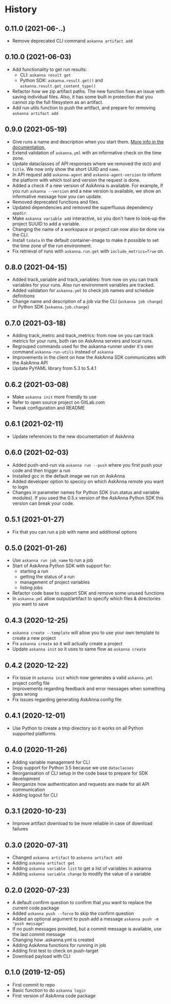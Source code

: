 # History

## 0.11.0 (2021-06-..)

- Remove deprecated CLI command `askanna artifact add`

## 0.10.0 (2021-06-03)

- Add functionality to get run results:
  - CLI: `askanna result get`
  - Python SDK: `askanna.result.get()` and `askanna.result.get_content_type()`
- Refactor how we zip artifact paths. The new function fixes an issue with saving individual files. Also, it has some
  built in protection that you cannot zip the full filesystem as an artifact.
- Add run utils function to push the artifact, and prepare for removing `askanna artifact add`

## 0.9.0 (2021-05-19)

- Give runs a name and description when you start them.
  [More info in the documentation.](http://docs.askanna.io/jobs/run-job/)
- Extend validation of `askanna.yml` with an informative check on the time zone.
- Update dataclasses of API responses where we removed the `UUID` and `title`. We now only show the short UUID and
  `name`.
- In API request add `askanna-agent` and `askanna-agent-version` to inform the platform with which tool and version
  the request is done.
- Added a check if a new version of AskAnna is available. For example, if you run `askanna --version` and a new
  version is available, we show an informative message how you can update.
- Removed deprecated functions and files.
- Updated dependencies and removed the superfluous dependency `appdir`.
- Make `askanna variable add` interactive, so you don't have to look-up the project SUUID to add a variable.
- Changing the name of a workspace or project can now also be done via the CLI.
- Install `tzdata` in the default container-image to make it possible to set the time zone of the run environment.
- Fix retrieval of runs with `askanna.run.get` with `include_metrics=True` on.

## 0.8.0 (2021-04-15)

- Added track_variable and track_variables: from now on you can track variables for your runs. Also run environment
  variables are tracked.
- Added validation for `askanna.yml` to check job names and schedule definitions
- Change name and description of a job via the CLI (`askanna job change`) or Python SDK (`askanna.job.change`)

## 0.7.0 (2021-03-18)

- Adding track_metric and track_metrics: from now on you can track metrics for your runs, both ran on AskAnna servers
  and local runs.
- Regrouped commands used for the askanna-runner under it's own command `askanna-run-utils` instead of `askanna`
- Improvements in the client on how the AskAnna SDK communicates with the AskAnna API
- Update PyYAML library from 5.3 to 5.4.1

## 0.6.2 (2021-03-08)

- Make `askanna init` more friendly to use
- Refer to open source project on GitLab.com
- Tweak configuration and README

## 0.6.1 (2021-02-11)

- Update references to the new documentation of AskAnna

## 0.6.0 (2021-02-03)

- Added push-and-run via `askanna run --push` where you first push your code and then trigger a run
- Installed gcc in the default image we run on AskAnna
- Added developer option to specicy on which AskAnna remote you want to login
- Changes in parameter names for Python SDK (run.status and variable modules). If you used the 0.5.x version of the
  AskAnna Python SDK this version can break your code.

## 0.5.1 (2021-01-27)

- Fix that you can run a job with name and additional options

## 0.5.0 (2021-01-26)

- Use `askanna run job_name` to run a job
- Start of AskAnna Python SDK with support for:
  - starting a run
  - getting the status of a run
  - management of project variables
  - listing jobs
- Refactor code base to support SDK and remove some unused functions
- In `askanna.yml` allow output/artifact to specify which files & directories you want to save

## 0.4.3 (2020-12-25)

- `askanna create --template` will allow you to use your own template to create a new project
- Fix `askanna create` so it will actually create a project
- Update `askanna init` so it uses to same flow as `askanna create`

## 0.4.2 (2020-12-22)

- Fix issue in `askanna init` which now generates a valid `askanna.yml` project config file
- Improvements regarding feedback and error messages when something goes wrong
- Fix issues regarding generating AskAnna config file

## 0.4.1 (2020-12-01)

- Use Python to create a tmp directory so it works on all Python supported platforms

## 0.4.0 (2020-11-26)

- Adding variable management for CLI
- Drop support for Python 3.5 because we use `dataclasses`
- Reorganisation of CLI setup in the code base to prepare for SDK development
- Reorganize how authentication and requests are made for all API communication
- Adding logout for CLI

## 0.3.1 (2020-10-23)

- Improve artifact download to be more reliable in case of download failures

## 0.3.0 (2020-07-31)

- Changed `askanna artifact` to `askanna artifact add`
- Adding `askanna artifact get`
- Adding `askanna variable list` to get a list of variables in askanna
- Adding `askanna variable change` to modify the value of a variable

## 0.2.0 (2020-07-23)

- A default confirm question to confirm that you want to replace the current code package
- Added `askanna push --force` to skip the confirm question
- Added an optional argument to push add a message `askanna push -m "push message"`
- If no push messages provided, but a commit message is available, use the last commit message
- Changing how .askanna.yml is created
- Adding AskAnna functions for running in job
- Adding first test to check on push-target
- Download payload with CLI

## 0.1.0 (2019-12-05)

- First commit to repo
- Basic function to do `askanna login`
- First version of AskAnna code package
